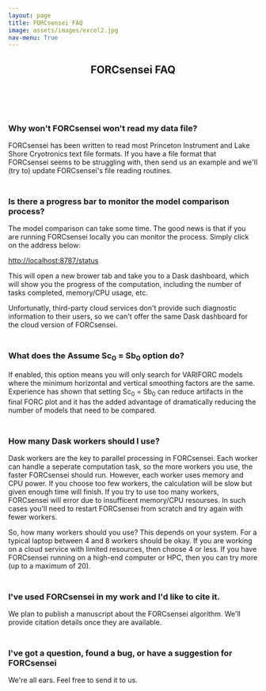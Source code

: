 ```yaml
---
layout: page
title: FORCsensei FAQ
image: assets/images/excel2.jpg
nav-menu: True
---
```



<!-- Main -->
<div id="main" class="alt">

<!-- One -->
<section id="one">
	<div class="inner">
		<header class="major">
			<h1>FORCsensei FAQ</h1>
		</header>

<!-- Content -->
<p>&nbsp;</p>
<p><h3>Why won't FORCsensei won't read my data file?</h3></p>
<p>FORCsensei has been written to read most Princeton Instrument and Lake Shore Cryotronics text file formats. If you have a file format that FORCsensei seems to be struggling with, then send us an example and we'll (try to) update FORCsensei's file reading routines.</p>
<hr />
<a id="progress1"></a>
<p><h3><a id="progress">Is there a progress bar to monitor the model comparison process?</a></h3></p>
<p>The model comparison can take some time. The good news is that if you are running FORCsensei locally you can monitor the process. Simply click on the address below:</p>
<p><a class="reference external" href="http://localhost:8787/status" target="_blank">http://localhost:8787/status</a></p>
<p>This will open a new brower tab and take you to a Dask dashboard, which will show you the progress of the computation, including the number of tasks completed, memory/CPU usage, etc.&nbsp;</p>
<p>Unfortunatly, third-party cloud services don't provide such diagnostic information to their users, so we can't offer the same Dask dashboard for the cloud version of FORCsensei.</p>
<hr />
<p><h3><a id="AssumeS">What does the Assume Sc<sub>0</sub> = Sb<sub>0</sub> option do?</a></h3></p>
<p>If enabled, this option means you will only search for VARIFORC models where the minimum horizontal and vertical smoothing factors are the same. Experience has shown that setting&nbsp;Sc<sub>0</sub> = Sb<sub>0</sub> can reduce artifacts in the final FORC plot and it has the added advantage of dramatically reducing the number of models that need to be compared.</p>
<hr />
<p><h3><a id="dask_workers">How many Dask workers should I use?</a></h3></p>
<p>Dask workers are the key to parallel processing in FORCsensei. Each worker can handle a seperate computation task, so the more workers you use, the faster FORCsensei should run. However, each worker uses memory and CPU power. If you choose too few workers, the calculation will be slow but given enough time will finish. If you try to use too many workers, FORCsensei will error due to insufficent memory/CPU resourses. In such cases you'll need to restart FORCsensei from scratch and try again with fewer workers.</p>
<p>So, how many workers should you use? This depends on your system. For a typical laptop between 4 and 8 workers should be okay. If you are working on a cloud service with limited resources, then choose 4 or less. If you have FORCsensei running on a high-end computer or HPC, then you can try more (up to a maximum of 20).</p>
<hr />
<p><h3>I've used FORCsensei in my work and I'd like to cite it.</h3></p>
<p>We plan to publish a manuscript about the FORCsensei algorithm. We'll provide citation details once they are available.</p>
<hr />
<p><h3>I've got a question, found a bug, or have a suggestion for FORCsensei</h3></p>
<p>We're all ears. Feel free to send it to us.</p>
<style>hr { background-color: white; height: 7px; border: 0; }</style>
